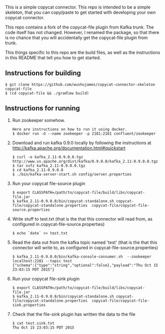 This is a simple copycat connector. This repo is intended to be a simple skeleton, that you can copy/paste to get started with developing your own copycat connector.

This repo contains a fork of the copycat-file plugin from Kafka trunk. The code itself has not changed. However, I renamed the package, so that there is no chance that you will accidentally get the copycat-file plugin from trunk.

This things specific to this repo are the build files, as well as the instructions in this README that tell you how to get started.

Instructions for building
-------------------------
```
$ git clone https://github.com/wushujames/copycat-connector-skeleton copycat-file
$ (cd copycat-file && ./gradlew build)
```
    
Instructions for running
------------------------
1.  Run zookeeper somehow.
    ```
    Here are instructions on how to run it using docker.
    $ docker run -d --name zookeeper -p 2181:2181 confluent/zookeeper
    ```

2.  Download and run kafka 0.9.0 locally by following the instructions at http://kafka.apache.org/documentation.html#quickstart
    ```
    $ curl -o kafka_2.11-0.9.0.0.tgz http://www.us.apache.org/dist/kafka/0.9.0.0/kafka_2.11-0.9.0.0.tgz
    $ tar xvfz kafka_2.11-0.9.0.0.tgz
    $ cd kafka_2.11-0.9.0.0
    $ ./bin/kafka-server-start.sh config/server.properties
    ```

3.  Run your copycat file-source plugin
    ```
    $ export CLASSPATH=/path/to/copycat-file/build/libs/copycat-file.jar
    $ kafka_2.11-0.9.0.0/bin/copycat-standalone.sh copycat-file/copycat-standalone.properties  copycat-file/copycat-file-source.properties
    ```
    
4.  Write stuff to test.txt (that is the that this connector will read from, as configured in copycat-file-source.properties)
    ```
    $ echo `date` >> test.txt
    ```
    
5.  Read the data out from the kafka topic named 'test' (that is the that this connector will write to, as configured in copycat-file-source.properties)
    ```
    $ kafka_2.11-0.9.0.0/bin/kafka-console-consumer.sh  --zookeeper localhost:2181 --topic test
    {"schema":{"type":"string","optional":false},"payload":"Thu Oct 15 23:03:15 PDT 2015"}
    ```

6.  Run your copycat file-sink plugin
    ```
    $ export CLASSPATH=/path/to/copycat-file/build/libs/copycat-file.jar
    $ kafka_2.11-0.9.0.0/bin/copycat-standalone.sh copycat-file/copycat-standalone.properties  copycat-file/copycat-file-sink.properties
    ```

7.  Check that the file-sink plugin has written the data to the file
    ```
    $ cat test.sink.txt
    Thu Oct 15 23:03:15 PDT 2015
    ```

